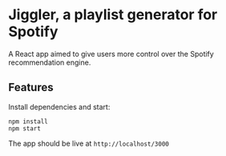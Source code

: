 # Jiggler, a playlist generator for Spotify

A React app aimed to give users more control over the Spotify recommendation engine. 

## Features

Install dependencies and start:
```
npm install
npm start
```

The app should be live at `http://localhost/3000`


